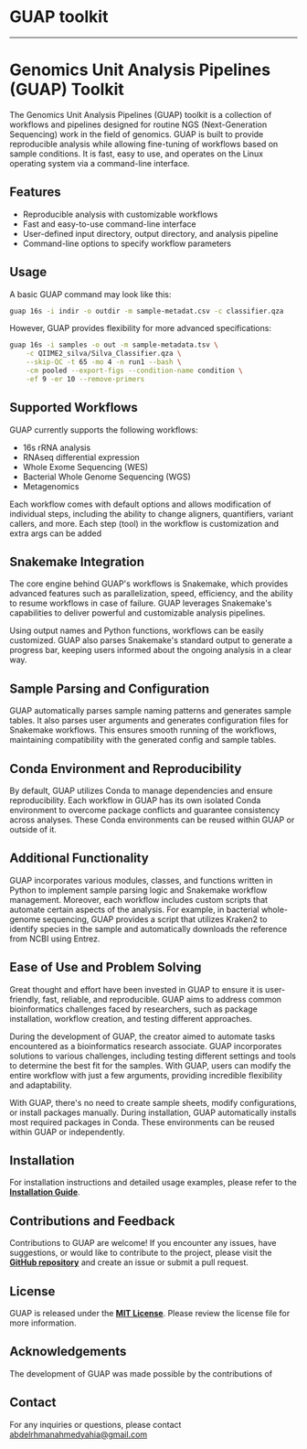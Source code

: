 # GUAP toolkit
---
# **Genomics Unit Analysis Pipelines (GUAP) Toolkit**

The Genomics Unit Analysis Pipelines (GUAP) toolkit is a collection of workflows and pipelines designed for routine NGS (Next-Generation Sequencing) work in the field of genomics. GUAP is built to provide reproducible analysis while allowing fine-tuning of workflows based on sample conditions. It is fast, easy to use, and operates on the Linux operating system via a command-line interface.

## **Features**

- Reproducible analysis with customizable workflows
- Fast and easy-to-use command-line interface
- User-defined input directory, output directory, and analysis pipeline
- Command-line options to specify workflow parameters

## **Usage**

A basic GUAP command may look like this:

```bash
guap 16s -i indir -o outdir -m sample-metadat.csv -c classifier.qza
```

However, GUAP provides flexibility for more advanced specifications:

```bash
guap 16s -i samples -o out -m sample-metadata.tsv \
	-c QIIME2_silva/Silva_Classifier.qza \
	--skip-QC -t 65 -mo 4 -n run1 --bash \
	-cm pooled --export-figs --condition-name condition \
	-ef 9 -er 10 --remove-primers
```

## **Supported Workflows**

GUAP currently supports the following workflows:

- 16s rRNA analysis
- RNAseq differential expression
- Whole Exome Sequencing (WES)
- Bacterial Whole Genome Sequencing (WGS)
- Metagenomics

Each workflow comes with default options and allows modification of individual steps, including the ability to change aligners, quantifiers, variant callers, and more. Each step (tool) in the workflow is customization and extra args can be added

## **Snakemake Integration**

The core engine behind GUAP's workflows is Snakemake, which provides advanced features such as parallelization, speed, efficiency, and the ability to resume workflows in case of failure. GUAP leverages Snakemake's capabilities to deliver powerful and customizable analysis pipelines.

Using output names and Python functions, workflows can be easily customized. GUAP also parses Snakemake's standard output to generate a progress bar, keeping users informed about the ongoing analysis in a clear way.

## **Sample Parsing and Configuration**

GUAP automatically parses sample naming patterns and generates sample tables. It also parses user arguments and generates configuration files for Snakemake workflows. This ensures smooth running of the workflows, maintaining compatibility with the generated config and sample tables.

## **Conda Environment and Reproducibility**

By default, GUAP utilizes Conda to manage dependencies and ensure reproducibility. Each workflow in GUAP has its own isolated Conda environment to overcome package conflicts and guarantee consistency across analyses. These Conda environments can be reused within GUAP or outside of it.

## **Additional Functionality**

GUAP incorporates various modules, classes, and functions written in Python to implement sample parsing logic and Snakemake workflow management. Moreover, each workflow includes custom scripts that automate certain aspects of the analysis. For example, in bacterial whole-genome sequencing, GUAP provides a script that utilizes Kraken2 to identify species in the sample and automatically downloads the reference from NCBI using Entrez.

## **Ease of Use and Problem Solving**

Great thought and effort have been invested in GUAP to ensure it is user-friendly, fast, reliable, and reproducible. GUAP aims to address common bioinformatics challenges faced by researchers, such as package installation, workflow creation, and testing different approaches.

During the development of GUAP, the creator aimed to automate tasks encountered as a bioinformatics research associate. GUAP incorporates solutions to various challenges, including testing different settings and tools to determine the best fit for the samples. With GUAP, users can modify the entire workflow with just a few arguments, providing incredible flexibility and adaptability.

With GUAP, there's no need to create sample sheets, modify configurations, or install packages manually. During installation, GUAP automatically installs most required packages in Conda. These environments can be reused within GUAP or independently.

## **Installation**

For installation instructions and detailed usage examples, please refer to the **[Installation Guide](https://chat.openai.com/installation.md)**.

## **Contributions and Feedback**

Contributions to GUAP are welcome! If you encounter any issues, have suggestions, or would like to contribute to the project, please visit the **[GitHub repository](https://github.com/your/repository)** and create an issue or submit a pull request.

## **License**

GUAP is released under the **[MIT License](https://chat.openai.com/LICENSE)**. Please review the license file for more information.

## **Acknowledgements**

The development of GUAP was made possible by the contributions of 

## **Contact**

For any inquiries or questions, please contact abdelrhmanahmedyahia@gmail.com
